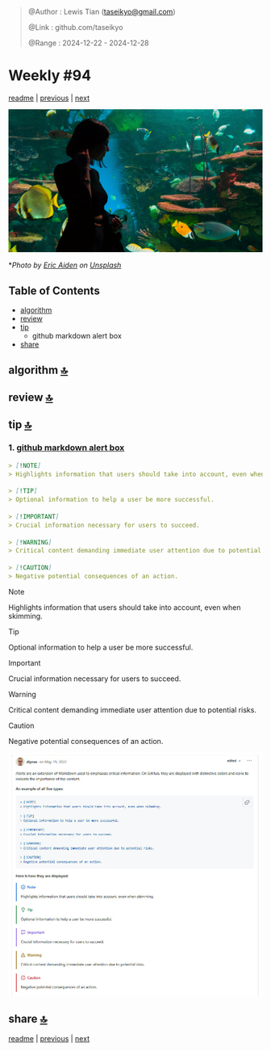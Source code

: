 > @Author  : Lewis Tian (taseikyo@gmail.com)
>
> @Link    : github.com/taseikyo
>
> @Range   : 2024-12-22 - 2024-12-28

# Weekly #94

[readme](../README.md) | [previous](202412W3.md) | [next](202412W5.md)

![](../images/2024/12/eric-aiden-SywC065r66s-unsplash.jpg "Weekly #94")

\**Photo by [Eric Aiden](https://unsplash.com/@ericaiden) on [Unsplash](https://unsplash.com/photos/silhouette-of-woman-standing-near-aquarium-SywC065r66s)*

## Table of Contents

- [algorithm](#algorithm-)
- [review](#review-)
- [tip](#tip-)
	- github markdown alert box
- [share](#share-)

## algorithm [🔝](#weekly-94)

## review [🔝](#weekly-94)

## tip [🔝](#weekly-94)

### 1. [github markdown alert box](https://github.com/orgs/community/discussions/16925)

```Markdown
> [!NOTE]  
> Highlights information that users should take into account, even when skimming.

> [!TIP]
> Optional information to help a user be more successful.

> [!IMPORTANT]  
> Crucial information necessary for users to succeed.

> [!WARNING]  
> Critical content demanding immediate user attention due to potential risks.

> [!CAUTION]
> Negative potential consequences of an action.
```

> [!NOTE]  
> Highlights information that users should take into account, even when skimming.

> [!TIP]
> Optional information to help a user be more successful.

> [!IMPORTANT]  
> Crucial information necessary for users to succeed.

> [!WARNING]  
> Critical content demanding immediate user attention due to potential risks.

> [!CAUTION]
> Negative potential consequences of an action.

![](../images/2024/12/github-alert-box.jpg)

## share [🔝](#weekly-94)

[readme](../README.md) | [previous](202412W3.md) | [next](202412W5.md)
